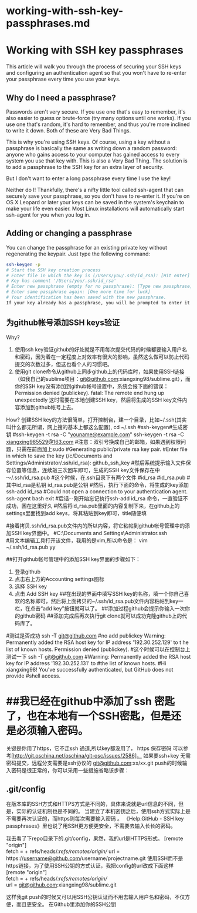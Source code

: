 # working-with-ssh-key-passphrases.md
# Working with SSH key passphrases
This article will walk you through the process of securing your SSH keys and configuring an authentication agent so that you won't have to re-enter your passphrase every time you use your keys.

## Why do I need a passphrase?

Passwords aren't very secure. If you use one that's easy to remember, it's also easier to guess or brute-force (try many options until one works). If you use one that's random, it's hard to remember, and thus you're more inclined to write it down. Both of these are Very Bad Things.

This is why you're using SSH keys. Of course, using a key without a passphrase is basically the same as writing down a random password: anyone who gains access to your computer has gained access to every system you use that key with. This is also a Very Bad Thing. The solution is to add a passphrase to the SSH key for an extra layer of security.

But I don't want to enter a long passphrase every time I use the key!

Neither do I! Thankfully, there's a nifty little tool called ssh-agent that can securely save your passphrase, so you don't have to re-enter it. If you're on OS X Leopard or later your keys can be saved in the system's keychain to make your life even easier. Most Linux installations will automatically start ssh-agent for you when you log in.

## Adding or changing a passphrase

You can change the passphrase for an existing private key without regenerating the keypair. Just type the following command:

```bash
ssh-keygen -p
# Start the SSH key creation process
# Enter file in which the key is (/Users/you/.ssh/id_rsa): [Hit enter]
# Key has comment '/Users/you/.ssh/id_rsa'
# Enter new passphrase (empty for no passphrase): [Type new passphrase]
# Enter same passphrase again: [One more time for luck]
# Your identification has been saved with the new passphrase.
If your key already has a passphrase, you will be prompted to enter it before you can change to a new passphrase.
```

## 为github帐号添加SSH keys验证
Why?
1. 使用ssh key验证github的好处就是不用每次提交代码的时候都要输入用户名和密码，因为着在一定程度上对效率有很大的影响，虽然这么做可以防止代码提交的次数过多，但这也看个人的习惯吧。
2. 使用git clone命令从github上同步github上的代码库时，如果使用SSH链接（如我自己的sublime项目：git@github.com:xiangxing98/sublime.git），而你的SSH key没有添加到github帐号设置中，系统会报下面的错误：
Permission denied (publickey).
fatal: The remote end hung up unexpectedly
这时需要在本地创建SSH key，然后将生成的SSH key文件内容添加到github帐号上去。

How?
创建SSH key的方法很简单，打开控制台，建一个目录，比如~/.ssh(其实叫什么都无所谓，网上搜的基本上都这么配置),
cd ~/.ssh
#ssh-keygen#生成密钥
#ssh-keygen -t rsa -C "youname@example.com"
ssh-keygen -t rsa -C xiangxing985529@163.com
#注意：双引号换成自己的邮箱，如果遇到权限问题，只需在前面加上sudo
#Generating public/private rsa key pair.
#Enter file in which to save the key (/c/Documents and Settings/Administrator/.ssh/id_rsa): github_ssh_key
#然后系统提示输入文件保存位置等信息，连续敲三次回车即可，生成的SSH key文件保存在中～/.ssh/id_rsa.pub
#这个时候，在.ssh目录下有两个文件
#id_rsa
#id_rsa.pub
#其中id_rsa是私钥 id_rsa.pub是公钥
#然后，执行下面的命令，将生成的key添加
ssh-add id_rsa
#Could not open a connection to your authentication agent.
ssh-agent bash
exit
#后话--刚开始忘记执行ssh-add id_rsa 命令，一直验证不成功，困在这里好久
#然后将id_rsa.pub里面的内容复制下来，在github上的settings里面找到add keys，将其粘贴到key即可，title随便填

#接着拷贝.ssh/id_rsa.pub文件内的所以内容，将它粘帖到github帐号管理中的添加SSH key界面中。
#C:\Documents and Settings\Administrator\.ssh\
#用文本编辑工具打开该文件，我用的是vim,所以命令是：
vim ~/.ssh/id_rsa.pub
yy

##打开github帐号管理中的添加SSH key界面的步骤如下：
1. 登录github
2. 点击右上方的Accounting settings图标
3. 选择 SSH key
4. 点击 Add SSH key
##在出现的界面中填写SSH key的名称，填一个你自己喜欢的名称即可，然后将上面拷贝的~/.ssh/id_rsa.pub文件内容粘帖到key一栏，在点击“add key”按钮就可以了。
##添加过程github会提示你输入一次你的github密码
##添加完成后再次执行git clone就可以成功克隆github上的代码库了。

#测试是否成功
ssh -T git@github.com
#no add publickey
Warning: Permanently added the RSA host key for IP address '192.30.252.129' to t
he list of known hosts.
Permission denied (publickey).
#这个时候可以在控制台上测试一下
ssh -T git@github.com
#Warning: Permanently added the RSA host key for IP address '192.30.252.131' to 
#the list of known hosts.
#Hi xiangxing98! You've successfully authenticated, but GitHub does not provide 
#shell access.

# ##我已经在github中添加了ssh 密匙了，也在本地有一个SSH密匙，但是还是必须输入密码。
关键是你用了https，它不走ssh 通道,所以key都没用了，
https 保存密码 可以参考[http://git.oschina.net/oschina/git-osc/issues/2586]，
如果要ssh+key 无需密码提交，远程分支需要是ssh协议的 git@github.com:xx/xx.git
push的时候输入密码是很正常的，你可以采用一些措施省略该步骤：
## .git/config
在版本库的SSH方式和HTTPS方式是不同的，具体来说就是url信息的不同，但是，实际的认证机制也是不同的。
当建立了本机密钥之后，使用ssh方式实际上是不需要再次认证的，而https则每次需要输入密码 。
《Help.GitHub - SSH key passphrases》里也说了用SSH更方便更安全，不需要去输入长长的密码。

我去看了下repo目录下的.git/config，果然，我的url是HTTPS形式。
[remote "origin"]  
fetch = + refs/heads/*:refs/remotes/origin/*
url = https://username@github.com/username/projectname.git
使用SSH而不是https链接，为了使用SSH公钥的方式认证，我把config的url改成下面这样
[remote "origin"]  
fetch = + refs/heads/*:refs/remotes/origin/*  
url = git@github.com:xiangxing98/sublime.git

这样我git push的时候又可以用SSH公钥认证而不用去输入用户名和密码，不仅方便，而且更安全。
在Github里添加你的SSH公钥
